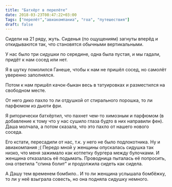 ```yaml
---
title: "Батхёрт в перелёте"
date: 2018-03-23T08:47:22+03:00
Tags: ["перелёт","авиакомпаниa", "гоа", "путешествия"]
draft: false
---
```


Сидели на 21 ряду, жуть. Сиденья (по ощущениям) загнуты вперёд и откидываются так, что становятся обычными вертикальными.

У нас было три сидушки по середине, одна была пустая, и мы гадали, придёт к нам сосед или нет.

Я в шутку помолился Ганеше, чтобы к нам не пришёл сосед, но самолёт уверенно заполнялся.

Потом к нам пришёл качок-быкан весь в татуировках и разместился на свободном месте.

От него дико пахло то ли отдушкой от стирального порошка, то ли парфюмом из дьюти фри.

Я риторически батхёртил, что пахнет чем-то химозным и парфюмом (в добавление к тому что у нас сушило глаза будто в них направили фен). Даша молчала, а потом сказала, что это пахло от нашего нового соседа.

Его кстати, пересадили от нас, т.к. у него не было подлокотника. Ну и авиакомпания ;(
Передо мной у женщины опускалась сидушка так низко, что меня зажимало как котлетку бургера между булочками.
И женщина отказалась её подымать. Проводница пыталась её попросить, она ответила "спина болит" и продолжила сидеть как сидела.

А Дашу тем временем бомбило.. И то ли женщина услышала бомбёжку, то ли у неё взыграла совесть, но она подняла сидушку немного.
